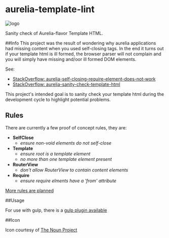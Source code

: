 # aurelia-template-lint

![logo](https://d30y9cdsu7xlg0.cloudfront.net/png/30843-200.png)

Sanity check of Aurelia-flavor Template HTML. 

##Info
This project was the result of wondering why aurelia applications had missing content when you used self-closing tags. In the end it turns out if your template html is ill formed, the browser parser will not complain and you will simply have missing and/oor ill formed DOM elements. 

See: 
* [StackOverflow: aurelia-self-closing-require-element-does-not-work](http://stackoverflow.com/questions/37300986/aurelia-self-closing-require-element-does-not-work)
* [StackOverflow: aurelia-sanity-check-template-html](http://stackoverflow.com/questions/37322985/aurelia-sanity-check-template-html)


This project's intended goal is to sanity check your template html during the development cycle to highlight potential problems. 

## Rules
There are currently a few proof of concept rules, they are: 

* **SelfClose** 
  * *ensure non-void elements do not self-close* 
* **Template** 
  * *ensure root is a template element*
  * *no more than one template element present* 
* **RouterView**
  * *don't allow RouterView to contain content elements*
* **Require**
  * *ensure require elments have a 'from' attribute*
  
[More rules are planned](https://github.com/MeirionHughes/aurelia-template-lint/labels/rule)

##Usage

For use with gulp, there is a [gulp plugin available](https://github.com/MeirionHughes/gulp-aurelia-template-lint)

##Icon

Icon courtesy of [The Noun Project](https://thenounproject.com/)
